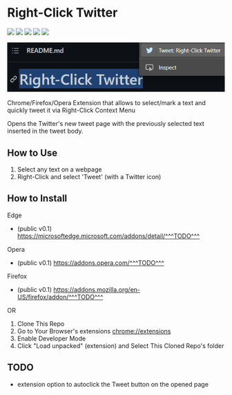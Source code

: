 # Right-Click Twitter
![](https://img.shields.io/github/license/rdavydov/RightClickTwitter?style=for-the-badge&logo=github&color=purple&logoColor=thistle)
![](https://img.shields.io/github/stars/rdavydov/RightClickTwitter?style=for-the-badge&logo=github&color=darkblue&logoColor=aquamarine)
![](https://img.shields.io/github/forks/rdavydov/RightClickTwitter?style=for-the-badge&logo=github&color=darkblue&logoColor=aquamarine)
![](https://img.shields.io/github/watchers/rdavydov/RightClickTwitter?style=for-the-badge&logo=github&color=darkblue&logoColor=aquamarine)
![](https://img.shields.io/github/last-commit/rdavydov/RightClickTwitter?style=for-the-badge&logo=github&color=darkgreen&logoColor=lightgreen)

![](https://github.com/rdavydov/RightClickTwitter/blob/master/Screenshot_1.png?raw=true)

Chrome/Firefox/Opera Extension that allows to select/mark a text and quickly tweet it via Right-Click Context Menu

Opens the Twitter's new tweet page with the previously selected text inserted in the tweet body.

## How to Use

1. Select any text on a webpage
2. Right-Click and select 'Tweet' (with a Twitter icon)

## How to Install

Edge

- (public v0.1) <https://microsoftedge.microsoft.com/addons/detail/^^^TODO^^^>

Opera

- (public v0.1) <https://addons.opera.com/^^^TODO^^^>

Firefox

- (public v0.1) <https://addons.mozilla.org/en-US/firefox/addon/^^^TODO^^^>
<!-- 
Chrome

- (public v0.1) <https://chrome.google.com/webstore/detail/^^^TODO^^^> -->

OR

1. Clone This Repo
2. Go to Your Browser's extensions [chrome://extensions](chrome://extensions)
3. Enable Developer Mode
4. Click "Load unpacked" (extension) and Select This Cloned Repo's folder

## TODO

- extension option to autoclick the Tweet button on the opened page
